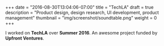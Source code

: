 +++
date = "2016-08-30T13:04:06-07:00"
title = "TechLA"
draft = true
description = "Product design, design research, UI development, product management"
thumbnail = "img/screenshot/soundtable.png"
weight = 0
+++

I worked on **TechLA** over **Summer 2016**. An awesome project funded by **Upfront Ventures**.
